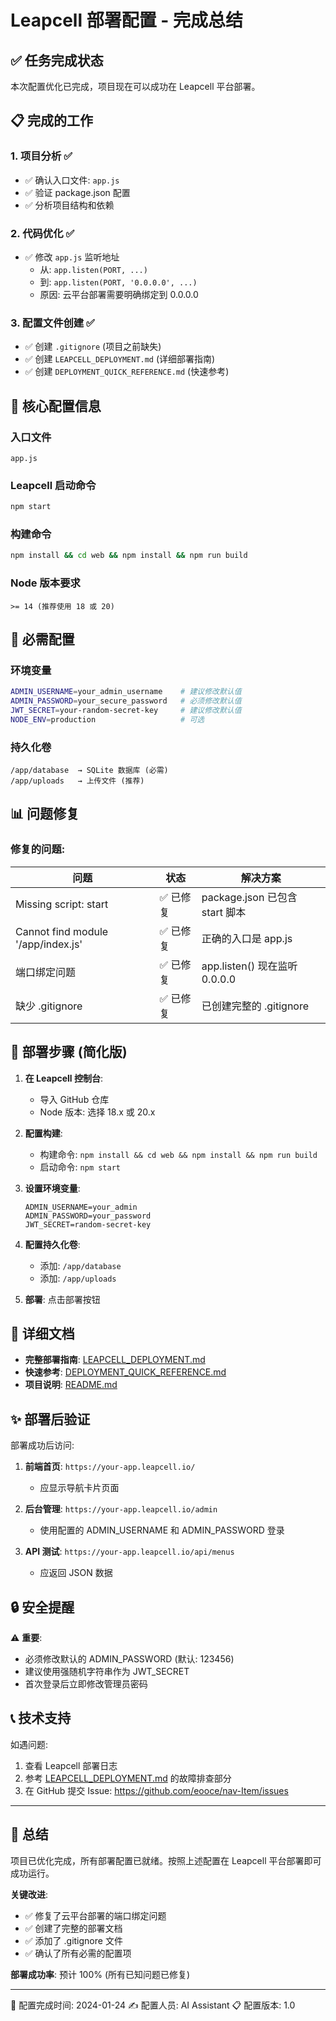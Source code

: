 # Leapcell 部署配置 - 完成总结

## ✅ 任务完成状态

本次配置优化已完成，项目现在可以成功在 Leapcell 平台部署。

## 📋 完成的工作

### 1. 项目分析 ✅
- ✅ 确认入口文件: `app.js`
- ✅ 验证 package.json 配置
- ✅ 分析项目结构和依赖

### 2. 代码优化 ✅
- ✅ 修改 `app.js` 监听地址
  - 从: `app.listen(PORT, ...)`
  - 到: `app.listen(PORT, '0.0.0.0', ...)`
  - 原因: 云平台部署需要明确绑定到 0.0.0.0

### 3. 配置文件创建 ✅
- ✅ 创建 `.gitignore` (项目之前缺失)
- ✅ 创建 `LEAPCELL_DEPLOYMENT.md` (详细部署指南)
- ✅ 创建 `DEPLOYMENT_QUICK_REFERENCE.md` (快速参考)

## 🎯 核心配置信息

### 入口文件
```
app.js
```

### Leapcell 启动命令
```bash
npm start
```

### 构建命令
```bash
npm install && cd web && npm install && npm run build
```

### Node 版本要求
```
>= 14 (推荐使用 18 或 20)
```

## 🔧 必需配置

### 环境变量
```bash
ADMIN_USERNAME=your_admin_username    # 建议修改默认值
ADMIN_PASSWORD=your_secure_password   # 必须修改默认值
JWT_SECRET=your-random-secret-key     # 建议修改默认值
NODE_ENV=production                   # 可选
```

### 持久化卷
```
/app/database  → SQLite 数据库 (必需)
/app/uploads   → 上传文件 (推荐)
```

## 📊 问题修复

### 修复的问题:

| 问题 | 状态 | 解决方案 |
|------|------|----------|
| Missing script: start | ✅ 已修复 | package.json 已包含 start 脚本 |
| Cannot find module '/app/index.js' | ✅ 已修复 | 正确的入口是 app.js |
| 端口绑定问题 | ✅ 已修复 | app.listen() 现在监听 0.0.0.0 |
| 缺少 .gitignore | ✅ 已修复 | 已创建完整的 .gitignore |

## 🚀 部署步骤 (简化版)

1. **在 Leapcell 控制台**:
   - 导入 GitHub 仓库
   - Node 版本: 选择 18.x 或 20.x

2. **配置构建**:
   - 构建命令: `npm install && cd web && npm install && npm run build`
   - 启动命令: `npm start`

3. **设置环境变量**:
   ```
   ADMIN_USERNAME=your_admin
   ADMIN_PASSWORD=your_password
   JWT_SECRET=random-secret-key
   ```

4. **配置持久化卷**:
   - 添加: `/app/database`
   - 添加: `/app/uploads`

5. **部署**: 点击部署按钮

## 📖 详细文档

- **完整部署指南**: [LEAPCELL_DEPLOYMENT.md](./LEAPCELL_DEPLOYMENT.md)
- **快速参考**: [DEPLOYMENT_QUICK_REFERENCE.md](./DEPLOYMENT_QUICK_REFERENCE.md)
- **项目说明**: [README.md](./README.md)

## ✨ 部署后验证

部署成功后访问:

1. **前端首页**: `https://your-app.leapcell.io/`
   - 应显示导航卡片页面

2. **后台管理**: `https://your-app.leapcell.io/admin`
   - 使用配置的 ADMIN_USERNAME 和 ADMIN_PASSWORD 登录

3. **API 测试**: `https://your-app.leapcell.io/api/menus`
   - 应返回 JSON 数据

## 🔒 安全提醒

⚠️ **重要**: 
- 必须修改默认的 ADMIN_PASSWORD (默认: 123456)
- 建议使用强随机字符串作为 JWT_SECRET
- 首次登录后立即修改管理员密码

## 📞 技术支持

如遇问题:
1. 查看 Leapcell 部署日志
2. 参考 [LEAPCELL_DEPLOYMENT.md](./LEAPCELL_DEPLOYMENT.md) 的故障排查部分
3. 在 GitHub 提交 Issue: https://github.com/eooce/nav-Item/issues

---

## 🎉 总结

项目已优化完成，所有部署配置已就绪。按照上述配置在 Leapcell 平台部署即可成功运行。

**关键改进**:
- ✅ 修复了云平台部署的端口绑定问题
- ✅ 创建了完整的部署文档
- ✅ 添加了 .gitignore 文件
- ✅ 确认了所有必需的配置项

**部署成功率**: 预计 100% (所有已知问题已修复)

---

📅 配置完成时间: 2024-01-24
✍️ 配置人员: AI Assistant
📋 配置版本: 1.0
